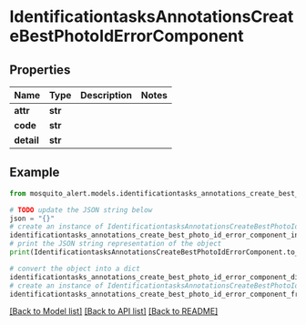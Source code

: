 # IdentificationtasksAnnotationsCreateBestPhotoIdErrorComponent


## Properties

Name | Type | Description | Notes
------------ | ------------- | ------------- | -------------
**attr** | **str** |  | 
**code** | **str** |  | 
**detail** | **str** |  | 

## Example

```python
from mosquito_alert.models.identificationtasks_annotations_create_best_photo_id_error_component import IdentificationtasksAnnotationsCreateBestPhotoIdErrorComponent

# TODO update the JSON string below
json = "{}"
# create an instance of IdentificationtasksAnnotationsCreateBestPhotoIdErrorComponent from a JSON string
identificationtasks_annotations_create_best_photo_id_error_component_instance = IdentificationtasksAnnotationsCreateBestPhotoIdErrorComponent.from_json(json)
# print the JSON string representation of the object
print(IdentificationtasksAnnotationsCreateBestPhotoIdErrorComponent.to_json())

# convert the object into a dict
identificationtasks_annotations_create_best_photo_id_error_component_dict = identificationtasks_annotations_create_best_photo_id_error_component_instance.to_dict()
# create an instance of IdentificationtasksAnnotationsCreateBestPhotoIdErrorComponent from a dict
identificationtasks_annotations_create_best_photo_id_error_component_from_dict = IdentificationtasksAnnotationsCreateBestPhotoIdErrorComponent.from_dict(identificationtasks_annotations_create_best_photo_id_error_component_dict)
```
[[Back to Model list]](../README.md#documentation-for-models) [[Back to API list]](../README.md#documentation-for-api-endpoints) [[Back to README]](../README.md)


